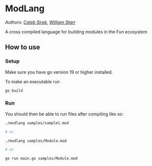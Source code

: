 # **ModLang**

*Authors: [Caleb Sirak](https://github.com/csirak1528), [William Starr](https://github.com/williamstarkro)*

A cross compiled language for building modules in the Fun ecosystem



## How to use

### Setup

Make sure you have go version 19 or higher installed.

To make an executable run

```bash
go build
```



### Run

You should then be able to run files after compiling like so:

```bash
./modlang samples/sample1.mod

# or

./modlang samples/Module.mod

# or

go run main.go samples/Module.mod
```

